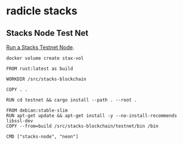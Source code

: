 # radicle stacks

## Stacks Node Test Net

[Run a Stacks Testnet Node](https://docs.blockstack.org/core/smart/neon-node.html).

```
docker volume create stax-vol
```


```
FROM rust:latest as build

WORKDIR /src/stacks-blockchain

COPY . .

RUN cd testnet && cargo install --path . --root .

FROM debian:stable-slim
RUN apt-get update && apt-get install -y --no-install-recommends libssl-dev
COPY --from=build /src/stacks-blockchain/testnet/bin /bin

CMD ["stacks-node", "neon"]
```
